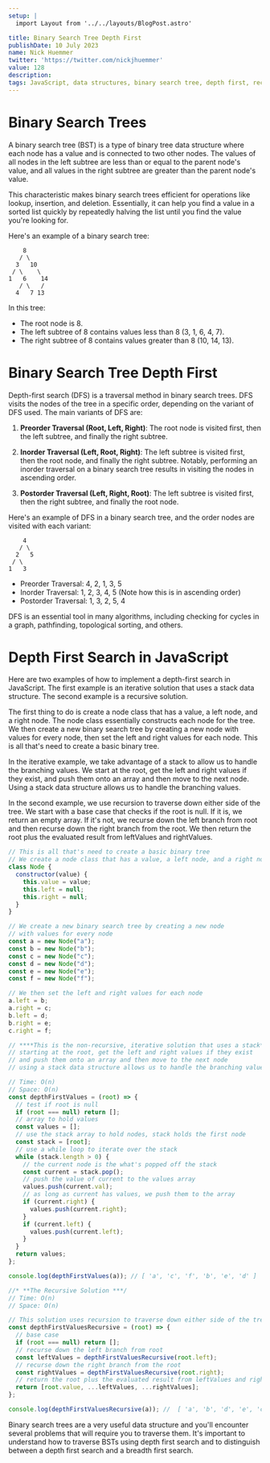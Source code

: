 ```yaml
---
setup: |
  import Layout from '../../layouts/BlogPost.astro'

title: Binary Search Tree Depth First
publishDate: 10 July 2023
name: Nick Huemmer
twitter: 'https://twitter.com/nickjhuemmer'
value: 128
description: 
tags: JavaScript, data structures, binary search tree, depth first, recursion
---
```



# Binary Search Trees 
A binary search tree (BST) is a type of binary tree data structure where each node has a value and is connected to two other nodes. The values of all nodes in the left subtree are less than or equal to the parent node's value, and all values in the right subtree are greater than the parent node's value.

This characteristic makes binary search trees efficient for operations like lookup, insertion, and deletion.  Essentially, it can help you find a value in a sorted list quickly by repeatedly halving the list until you find the value you're looking for.

Here's an example of a binary search tree:
```
    8
   / \
  3   10
 / \    \
1   6    14
   / \   /
  4   7 13
```
In this tree:

- The root node is 8.
- The left subtree of 8 contains values less than 8 (3, 1, 6, 4, 7).
- The right subtree of 8 contains values greater than 8 (10, 14, 13).


# Binary Search Tree Depth First

Depth-first search (DFS) is a traversal method in binary search trees. DFS visits the nodes of the tree in a specific order, depending on the variant of DFS used. The main variants of DFS are:

1. **Preorder Traversal (Root, Left, Right)**: The root node is visited first, then the left subtree, and finally the right subtree.

2. **Inorder Traversal (Left, Root, Right)**: The left subtree is visited first, then the root node, and finally the right subtree. Notably, performing an inorder traversal on a binary search tree results in visiting the nodes in ascending order.

3. **Postorder Traversal (Left, Right, Root)**: The left subtree is visited first, then the right subtree, and finally the root node.

Here's an example of DFS in a binary search tree, and the order nodes are visited with each variant:

```
    4
   / \
  2   5
 / \
1   3
```

- Preorder Traversal: 4, 2, 1, 3, 5
- Inorder Traversal: 1, 2, 3, 4, 5 (Note how this is in ascending order)
- Postorder Traversal: 1, 3, 2, 5, 4

DFS is an essential tool in many algorithms, including checking for cycles in a graph, pathfinding, topological sorting, and others.

# Depth First Search in JavaScript

Here are two examples of how to implement a depth-first search in JavaScript. The first example is an iterative solution that uses a stack data structure. The second example is a recursive solution.

The first thing to do is create a node class that has a value, a left node, and a right node.  The node class essentially constructs each node for the tree.  We then create a new binary search tree by creating a new node with values for every node, then set the left and right values for each node.  This is all that's need to create a basic binary tree.

In the iterative example, we take advantage of a stack to allow us to handle the branching values.  We start at the root, get the left and right values if they exist, and push them onto an array and then move to the next node.  Using a stack data structure allows us to handle the branching values.

In the second example, we use recursion to traverse down either side of the tree.  We start with a base case that checks if the root is null.  If it is, we return an empty array.  If it's not, we recurse down the left branch from root and then recurse down the right branch from the root.  We then return the root plus the evaluated result from leftValues and rightValues.

```javascript
// This is all that's need to create a basic binary tree
// We create a node class that has a value, a left node, and a right node
class Node {
  constructor(value) {
    this.value = value;
    this.left = null;
    this.right = null;
  }
}

// We create a new binary search tree by creating a new node
// with values for every node
const a = new Node("a");
const b = new Node("b");
const c = new Node("c");
const d = new Node("d");
const e = new Node("e");
const f = new Node("f");

// We then set the left and right values for each node
a.left = b;
a.right = c;
b.left = d;
b.right = e;
c.right = f;

// ****This is the non-recursive, iterative solution that uses a stack***
// starting at the root, get the left and right values if they exist
// and push them onto an array and then move to the next node
// using a stack data structure allows us to handle the branching values

// Time: O(n)
// Space: O(n)
const depthFirstValues = (root) => {
  // test if root is null
  if (root === null) return [];
  // array to hold values
  const values = [];
  // use the stack array to hold nodes, stack holds the first node
  const stack = [root];
  // use a while loop to iterate over the stack
  while (stack.length > 0) {
    // the current node is the what's popped off the stack
    const current = stack.pop();
    // push the value of current to the values array
    values.push(current.val);
    // as long as current has values, we push them to the array
    if (current.right) {
      values.push(current.right);
    }
    if (current.left) {
      values.push(current.left);
    }
  }
  return values;
};

console.log(depthFirstValues(a)); // [ 'a', 'c', 'f', 'b', 'e', 'd' ]

//* **The Recursive Solution ***/
// Time: O(n)
// Space: O(n)

// This solution uses recursion to traverse down either side of the tree.
const depthFirstValuesRecursive = (root) => {
  // base case
  if (root === null) return [];
  // recurse down the left branch from root
  const leftValues = depthFirstValuesRecursive(root.left);
  // recurse down the right branch from the root
  const rightValues = depthFirstValuesRecursive(root.right);
  // return the root plus the evaluated result from leftValues and rightValues
  return [root.value, ...leftValues, ...rightValues];
};

console.log(depthFirstValuesRecursive(a)); //  [ 'a', 'b', 'd', 'e', 'c', 'f' ]

```

Binary search trees are a very useful data structure and you'll encounter several problems that will require you to traverse them.  It's important to understand how to traverse BSTs using depth first search and to distinguish between a depth first search and a breadth first search.  